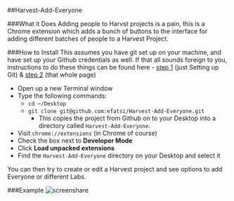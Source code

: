##Harvest-Add-Everyone

###What it Does
Adding people to Harvst projects is a pain, this is a Chrome extension which adds a bunch of buttons to the interface for adding different batches of people to a Harvest Project.

###How to Install
This assumes you have git set up on your machine, and have set up your Github credentials as well. If that all sounds foreign to you, instructions to do these things can be found here - [step 1](https://help.github.com/articles/set-up-git/#setting-up-git) (just Setting up Git) & [step 2](https://help.github.com/articles/generating-ssh-keys/) (that whole page)

- Open up a new Terminal window
- Type the following commands:
  - `cd ~/Desktop`
  - `git clone git@github.com:efatsi/Harvest-Add-Everyone.git`
    - This copies the project from Github on to your Desktop into a directory called `Harvest-Add-Everyone`.
- Visit `chrome://extensions` (in Chrome of course)
- Check the box next to **Developer Mode**
- Click **Load unpacked extensions**
- Find the `Harvest-Add-Everyone` directory on your Desktop and select it

You can then try to create or edit a Harvest project and see options to add Everyone or different Labs.

###Example
![screenshare](http://cl.ly/image/1v28360B3t3x/harvest_extension.gif)
